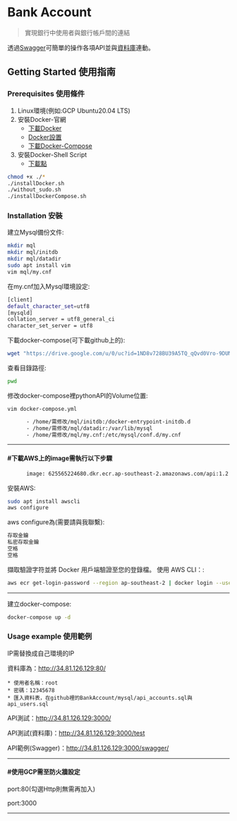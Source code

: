 # Bank Account

> 實現銀行中使用者與銀行帳戶間的連結

透過[Swagger](http://34.81.126.129:3000/swagger/)可簡單的操作各項API並與[資料庫](http://34.81.126.129:80/)連動。


## Getting Started 使用指南


### Prerequisites 使用條件

1. Linux環境(例如:GCP Ubuntu20.04 LTS)
2. 安裝Docker-官網
    * [下載Docker](https://docs.docker.com/engine/install/ubuntu/)
    * [Docker設置](https://docs.docker.com/engine/install/linux-postinstall/)
    * [下載Docker-Compose](https://docs.docker.com/compose/install/standalone/)
3. 安裝Docker-Shell Script
    * [下載點](https://drive.google.com/drive/folders/1z7FMeGuAgzjEBOxhyFUDH1iBzzcbbbDH?usp=sharing)
```sh
chmod +x ./*
./installDocker.sh
./without_sudo.sh
./installDockerCompose.sh
```

### Installation 安裝

建立Mysql備份文件:

```sh
mkdir mql
mkdir mql/initdb
mkdir mql/datadir
sudo apt install vim
vim mql/my.cnf
```

在my.cnf加入Mysql環境設定:
```sh
[client]
default_character_set=utf8
[mysqld]
collation_server = utf8_general_ci
character_set_server = utf8
```

下載docker-compose(可下載github上的):
```sh
wget "https://drive.google.com/u/0/uc?id=1ND8v728BU39A5TQ_qQvd0Vro-9DUMWvW&export=download" -O "docker-compose.yml"
```

查看目錄路徑:

```sh
pwd
```

修改docker-compose裡pythonAPI的Volume位置:

```sh
vim docker-compose.yml
```

```sh
      - /home/需修改/mql/initdb:/docker-entrypoint-initdb.d
      - /home/需修改/mql/datadir:/var/lib/mysql
      - /home/需修改/mql/my.cnf:/etc/mysql/conf.d/my.cnf
```

---
#### #下載AWS上的image需執行以下步驟
```sh
      image: 625565224680.dkr.ecr.ap-southeast-2.amazonaws.com/api:1.2
```

安裝AWS:
```sh
sudo apt install awscli
aws configure
```
aws configure為(需要請與我聯繫):
```sh
存取金鑰
私密存取金鑰
空格
空格
```

擷取驗證字符並將 Docker 用戶端驗證至您的登錄檔。
使用 AWS CLI：:
```sh
aws ecr get-login-password --region ap-southeast-2 | docker login --username AWS --password-stdin 625565224680.dkr.ecr.ap-southeast-2.amazonaws.com
```
---
建立docker-compose:
```sh
docker-compose up -d
```



### Usage example 使用範例
IP需替換成自己環境的IP


資料庫為：http://34.81.126.129:80/


    * 使用者名稱：root
    * 密碼：12345678
    * 匯入資料表，在github裡的BankAccount/mysql/api_accounts.sql與api_users.sql

API測試：http://34.81.126.129:3000/


API測試(資料庫)：http://34.81.126.129:3000/test


API範例(Swagger)：http://34.81.126.129:3000/swagger/

---
#### #使用GCP需至防火牆設定


port:80(勾選Http則無需再加入)


port:3000


---

